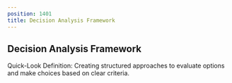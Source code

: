```yaml
---
position: 1401
title: Decision Analysis Framework
---
```


## Decision Analysis Framework

Quick-Look Definition: Creating structured approaches to evaluate options and make choices based on clear criteria.
